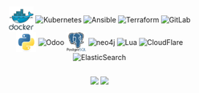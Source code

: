 <div align="center" style="display: inline_block; margin: 30px 60px;"><br>

  <img align="center" alt="Docker" height="50" width="50" title="Docker" src="https://raw.githubusercontent.com/devicons/devicon/master/icons/docker/docker-original-wordmark.svg">
  
  <img align="center" alt="Kubernetes" height="50" width="50" title="Kubernetes" src="https://cdn.jsdelivr.net/gh/devicons/devicon/icons/kubernetes/kubernetes-plain-wordmark.svg">

  <img align="center" alt="Ansible" height="45" width="45" title="Ansible" src="https://upload.wikimedia.org/wikipedia/commons/2/24/Ansible_logo.svg">

  <img align="center" alt="Terraform" height="100" width="100" title="Terraform" src="https://upload.wikimedia.org/wikipedia/commons/0/04/Terraform_Logo.svg">

  <img align="center" alt="GitLab" height="80" width="80" title="GitLab" src="https://upload.wikimedia.org/wikipedia/commons/e/e1/GitLab_logo.svg">
  
  <img align="center" alt="Python" height="40" width="40" title="Python" src="https://raw.githubusercontent.com/devicons/devicon/master/icons/python/python-original.svg">
  
  <img align="center" alt="Odoo" height="70" width="70" title="Odoo" src="https://upload.wikimedia.org/wikipedia/commons/4/4d/Odoo_logo_rgb.svg">
  
  <img align="center" alt="PostgreSQL" height="40" width="40" title="PostgreSQL" src="https://raw.githubusercontent.com/devicons/devicon/master/icons/postgresql/postgresql-original-wordmark.svg">

  <img align="center" alt="neo4j" height="50" width="120" title="neo4j" src="https://upload.wikimedia.org/wikipedia/commons/f/fd/Neo4j-2015-logo.png">
  
  <img align="center" alt="Lua" height="40" width="40" title="Lua" src="https://upload.wikimedia.org/wikipedia/commons/c/cf/Lua-Logo.svg">
  
  <img align="center" alt="CloudFlare" height="90" width="90" title="CloudFlare" src="https://upload.wikimedia.org/wikipedia/commons/4/4b/Cloudflare_Logo.svg">
  
  <img align="center" alt="ElasticSearch" height="150" width="150" title="ElasticSearch" src="https://upload.wikimedia.org/wikipedia/commons/f/f4/Elasticsearch_logo.svg">
  
</div>

##

<div align="center" style="margin-top:10px"> 
    <a href="mailto:godrinksp@gmail.com"><img src="https://img.shields.io/badge/-Gmail-%23333?style=for-the-badge&logo=gmail&logoColor=white" target="_blank"></a>
    <a href="https://www.linkedin.com/in/berserk/" target="_blank"><img src="https://img.shields.io/badge/-LinkedIn-%230077B5?style=for-the-badge&logo=linkedin&logoColor=white" target="_blank"></a> 
</div>
